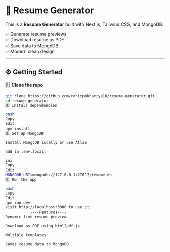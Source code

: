 
# 🚀 Resume Generator


This is a **Resume Generator** built with Next.js, Tailwind CSS, and MongoDB.

✅ Generate resume previews  
✅ Download resume as PDF  
✅ Save data to MongoDB  
✅ Modern clean design  

---

## ⚙️ Getting Started

1️⃣ **Clone the repo**  

```bash
git clone https://github.com/rohitpokhariya10/resume-generator.git
cd resume-generator
2️⃣ Install dependencies

bash
Copy
Edit
npm install
3️⃣ Set up MongoDB

Install MongoDB locally or use Atlas

add in .env.local:

ini
Copy
Edit
MONGODB_URI=mongodb://127.0.0.1:27017/resume_db
4️⃣ Run the app

bash
Copy
Edit
npm run dev
Visit http://localhost:3000 to use it.
           ----Features----
Dynamic live resume preview

Download as PDF using html2pdf.js

Multiple templates

Saves resume data to MongoDB
